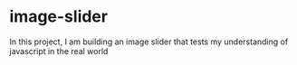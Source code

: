 # image-slider
In this project, I am building an image slider that tests
my understanding of javascript in the real world
